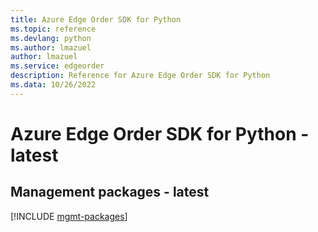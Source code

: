 ```yaml
---
title: Azure Edge Order SDK for Python
ms.topic: reference
ms.devlang: python
ms.author: lmazuel
author: lmazuel
ms.service: edgeorder
description: Reference for Azure Edge Order SDK for Python
ms.data: 10/26/2022
---
```

# Azure Edge Order SDK for Python - latest

## Management packages - latest
[!INCLUDE [mgmt-packages](edge-order-mgmt-index.md)]